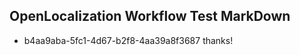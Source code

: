 ## OpenLocalization Workflow Test MarkDown
* b4aa9aba-5fc1-4d67-b2f8-4aa39a8f3687 thanks!

<!--HONumber=Jul16_HO2-->


